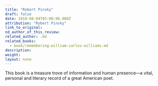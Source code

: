 ```yaml
---
title: "Robert Pinsky"
draft: false
date: 2010-08-04T05:00:08.000Z
attribution: "Robert Pinsky"
link_to_original:
nd_author_of_this_review:
related_author: .md
related_books:
  - book/remembering-william-carlos-williams.md
description:
weight:
layout: none
---
```

This book is a treasure trove of information and human presence––a vital, personal and literary record of a great American poet.

